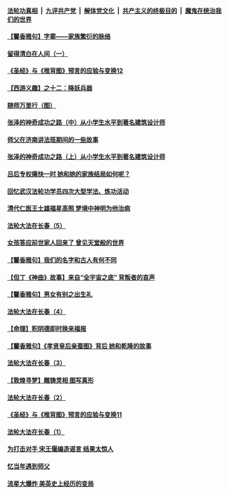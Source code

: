 

####  [法轮功真相](../../../../basic/blob/master/README.md?t=01091231) &nbsp;|&nbsp; [九评共产党](../../../../9ping.md/blob/master/README.md?t=01091231) &nbsp;|&nbsp; [解体党文化](../../../../jtdwh.md/blob/master/README.md?t=01091231)  &nbsp;|&nbsp; [共产主义的终极目的](../../../../gczydzjmd.md/blob/master/README.md?t=01091231) &nbsp;|&nbsp; [魔鬼在统治我们的世界](../../../../mgztzwmdsj.md/blob/master/README.md?t=01091231) 

#### [【馨香雅句】字辈——家族繁衍的脉络](../pages/prog647/a103028263.md?t=01091231) 

#### [留得清白在人间（一）](../pages/prog647/a103027499.md?t=01091231) 

#### [《圣经》与《推背图》预言的应验与变换12](../pages/prog647/a103027485.md?t=01091231) 

#### [【西游义趣】之十二：降妖兵器](../pages/prog647/a103027428.md?t=01091231) 

#### [随师万里行（图）](../pages/prog647/a103026695.md?t=01091231) 

#### [张泽的神奇成功之路（中）从小学生水平到著名建筑设计师](../pages/prog647/a103026589.md?t=01091231) 

#### [师父在济南讲法班期间的一些故事](../pages/prog647/a103025757.md?t=01091231) 

#### [张泽的神奇成功之路（上）从小学生水平到著名建筑设计师](../pages/prog647/a103025751.md?t=01091231) 


#### [吕后专权痛快一时 她和她的家族结局如何呢？](../pages/prog647/a103025317.md?t=01091231) 

#### [回忆武汉法轮功学员四次大型学法、炼功活动](../pages/prog647/a103025043.md?t=01091231) 

#### [清代仁医王士雄福星高照 梦境中神明为他治病](../pages/prog647/a103025033.md?t=01091231) 

#### [法轮大法在长春（5）](../pages/prog647/a103024172.md?t=01091231) 

#### [女孩答应前世家人回来了 曾见天堂般的世界](../pages/prog647/a103024167.md?t=01091231) 


#### [【馨香雅句】我们的名字和古人有何不同](../pages/prog647/a103022751.md?t=01091231) 

#### [【但丁《神曲》故事】来自“全宇宙之底” 背叛者的哀声](../pages/prog647/a103023736.md?t=01091231) 

#### [【馨香雅句】男女有别之出生礼](../pages/prog647/a103022750.md?t=01091231) 

#### [法轮大法在长春（4）](../pages/prog647/a103022940.md?t=01091231) 

#### [【命理】积阴德即时换来福报](../pages/prog647/a103022842.md?t=01091231) 


#### [【馨香雅句】《孝贤皇后亲蚕图》背后 她和乾隆的故事](../pages/prog647/a103022749.md?t=01091231) 

#### [法轮大法在长春（3）](../pages/prog647/a103022362.md?t=01091231) 

#### [【敦煌寻梦】雕铸灵相 图写真形](../pages/prog647/a103022345.md?t=01091231) 

#### [法轮大法在长春（2）](../pages/prog647/a103021523.md?t=01091231) 

#### [《圣经》与《推背图》预言的应验与变换11](../pages/prog647/a103021269.md?t=01091231) 

#### [法轮大法在长春（1）](../pages/prog647/a103020215.md?t=01091231) 

#### [为打击对手 宋王偃编造谣言 结果太惊人](../pages/prog647/a103020198.md?t=01091231) 

#### [忆当年遇到师父](../pages/prog647/a103019189.md?t=01091231) 

#### [流星大爆炸 美英史上经历的变局](../pages/prog647/a103019152.md?t=01091231) 

